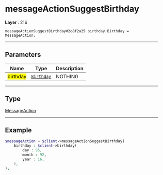 # messageActionSuggestBirthday

**Layer** : 216

```tl
messageActionSuggestBirthday#2c8f2a25 birthday:Birthday = MessageAction;
```

---

## Parameters

| Name | Type | Description |
| :---: | :---: | :--- |
| <mark>birthday</mark> | [`Birthday`](type/Birthday) | NOTHING |

---

## Type

[MessageAction](type/MessageAction)

---

## Example

```php
$messageAction = $client->messageActionSuggestBirthday(
	birthday : $client->birthday(
		day : 95,
		month : 92,
		year : 16,
	),
);
```